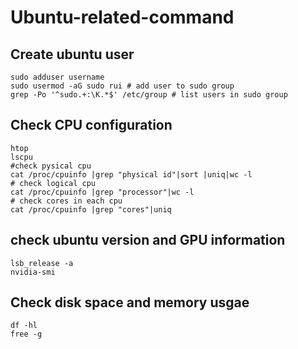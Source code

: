 # Ubuntu-related-command
## Create ubuntu user
```
sudo adduser username
sudo usermod -aG sudo rui # add user to sudo group
grep -Po '^sudo.+:\K.*$' /etc/group # list users in sudo group
```

## Check CPU configuration
```
htop
lscpu
#check pysical cpu
cat /proc/cpuinfo |grep "physical id"|sort |uniq|wc -l 
# check logical cpu
cat /proc/cpuinfo |grep "processor"|wc -l 
# check cores in each cpu
cat /proc/cpuinfo |grep "cores"|uniq 
```

## check ubuntu version and GPU information
```
lsb_release -a
nvidia-smi
```

## Check disk space and memory usgae 
```
df -hl
free -g
```
